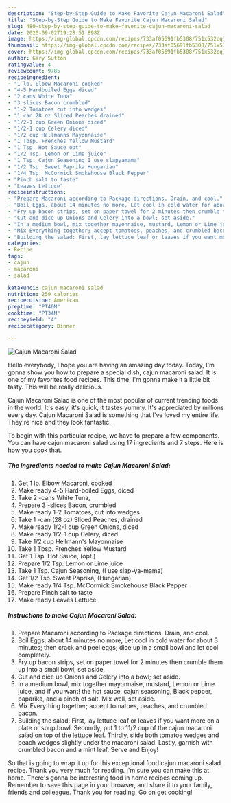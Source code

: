 ```yaml
---
description: "Step-by-Step Guide to Make Favorite Cajun Macaroni Salad"
title: "Step-by-Step Guide to Make Favorite Cajun Macaroni Salad"
slug: 480-step-by-step-guide-to-make-favorite-cajun-macaroni-salad
date: 2020-09-02T19:28:51.898Z
image: https://img-global.cpcdn.com/recipes/733af05691fb5308/751x532cq70/cajun-macaroni-salad-recipe-main-photo.jpg
thumbnail: https://img-global.cpcdn.com/recipes/733af05691fb5308/751x532cq70/cajun-macaroni-salad-recipe-main-photo.jpg
cover: https://img-global.cpcdn.com/recipes/733af05691fb5308/751x532cq70/cajun-macaroni-salad-recipe-main-photo.jpg
author: Gary Sutton
ratingvalue: 4
reviewcount: 9785
recipeingredient:
- "1 lb. Elbow Macaroni cooked"
- "4-5 Hardboiled Eggs diced"
- "2 cans White Tuna"
- "3 slices Bacon crumbled"
- "1-2 Tomatoes cut into wedges"
- "1 can 28 oz Sliced Peaches drained"
- "1/2-1 cup Green Onions diced"
- "1/2-1 cup Celery diced"
- "1/2 cup Hellmanns Mayonnaise"
- "1 Tbsp. Frenches Yellow Mustard"
- "1 Tsp. Hot Sauce opt"
- "1/2 Tsp. Lemon or Lime juice"
- "1 Tsp. Cajun Seasoning I use slapyamama"
- "1/2 Tsp. Sweet Paprika Hungarian"
- "1/4 Tsp. McCormick Smokehouse Black Pepper"
- "Pinch salt to taste"
- "Leaves Lettuce"
recipeinstructions:
- "Prepare Macaroni according to Package directions. Drain, and cool."
- "Boil Eggs, about 14 minutes no more, Let cool in cold water for about 3 minutes; then crack and peel eggs; dice up in a small bowl and let cool completely."
- "Fry up bacon strips, set on paper towel for 2 minutes then crumble them up into a small bowl; set aside."
- "Cut and dice up Onions and Celery into a bowl; set aside."
- "In a medium bowl, mix together mayonnaise, mustard, Lemon or Lime juice, and if you want! the hot sauce, cajun seasoning, Black pepper, paparika, and a pinch of salt. Mix well, set aside."
- "Mix Everything together; accept tomatoes, peaches, and crumbled bacon."
- "Building the salad: First, lay lettuce leaf or leaves if you want more on a plate or soup bowl. Secondly, put 1 to 11/2 cup of the cajun macaroni salad on top of the lettuce leaf. Thirdly, slide both tomatoe wedges and peach wedges slightly under the macaroni salad. Lastly, garnish with crumbled bacon and a mint leaf. Serve and Enjoy!"
categories:
- Recipe
tags:
- cajun
- macaroni
- salad

katakunci: cajun macaroni salad 
nutrition: 259 calories
recipecuisine: American
preptime: "PT40M"
cooktime: "PT34M"
recipeyield: "4"
recipecategory: Dinner

---
```



![Cajun Macaroni Salad](https://img-global.cpcdn.com/recipes/733af05691fb5308/751x532cq70/cajun-macaroni-salad-recipe-main-photo.jpg)

Hello everybody, I hope you are having an amazing day today. Today, I'm gonna show you how to prepare a special dish, cajun macaroni salad. It is one of my favorites food recipes. This time, I'm gonna make it a little bit tasty. This will be really delicious.



Cajun Macaroni Salad is one of the most popular of current trending foods in the world. It's easy, it's quick, it tastes yummy. It's appreciated by millions every day. Cajun Macaroni Salad is something that I've loved my entire life. They're nice and they look fantastic.


To begin with this particular recipe, we have to prepare a few components. You can have cajun macaroni salad using 17 ingredients and 7 steps. Here is how you cook that.

<!--inarticleads1-->

##### The ingredients needed to make Cajun Macaroni Salad:

1. Get 1 lb. Elbow Macaroni, cooked
1. Make ready 4-5 Hard-boiled Eggs, diced
1. Take 2 -cans White Tuna,
1. Prepare 3 -slices Bacon, crumbled
1. Make ready 1-2 Tomatoes, cut into wedges
1. Take 1 -can (28 oz) Sliced Peaches, drained
1. Make ready 1/2-1 cup Green Onions, diced
1. Make ready 1/2-1 cup Celery, diced
1. Take 1/2 cup Hellmann&#39;s Mayonnaise
1. Take 1 Tbsp. Frenches Yellow Mustard
1. Get 1 Tsp. Hot Sauce, (opt.)
1. Prepare 1/2 Tsp. Lemon or Lime juice
1. Take 1 Tsp. Cajun Seasoning, (I use slap-ya-mama)
1. Get 1/2 Tsp. Sweet Paprika, (Hungarian)
1. Make ready 1/4 Tsp. McCormick Smokehouse Black Pepper
1. Prepare Pinch salt to taste
1. Make ready Leaves Lettuce




<!--inarticleads2-->

##### Instructions to make Cajun Macaroni Salad:

1. Prepare Macaroni according to Package directions. Drain, and cool.
1. Boil Eggs, about 14 minutes no more, Let cool in cold water for about 3 minutes; then crack and peel eggs; dice up in a small bowl and let cool completely.
1. Fry up bacon strips, set on paper towel for 2 minutes then crumble them up into a small bowl; set aside.
1. Cut and dice up Onions and Celery into a bowl; set aside.
1. In a medium bowl, mix together mayonnaise, mustard, Lemon or Lime juice, and if you want! the hot sauce, cajun seasoning, Black pepper, paparika, and a pinch of salt. Mix well, set aside.
1. Mix Everything together; accept tomatoes, peaches, and crumbled bacon.
1. Building the salad: First, lay lettuce leaf or leaves if you want more on a plate or soup bowl. Secondly, put 1 to 11/2 cup of the cajun macaroni salad on top of the lettuce leaf. Thirdly, slide both tomatoe wedges and peach wedges slightly under the macaroni salad. Lastly, garnish with crumbled bacon and a mint leaf. Serve and Enjoy!




So that is going to wrap it up for this exceptional food cajun macaroni salad recipe. Thank you very much for reading. I'm sure you can make this at home. There's gonna be interesting food in home recipes coming up. Remember to save this page in your browser, and share it to your family, friends and colleague. Thank you for reading. Go on get cooking!
